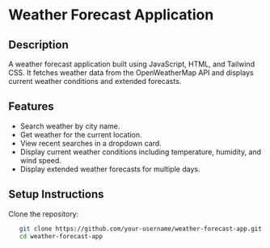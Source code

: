 # Weather Forecast Application

## Description
A weather forecast application built using JavaScript, HTML, and Tailwind CSS. It fetches weather data from the OpenWeatherMap API and displays current weather conditions and extended forecasts.

## Features
- Search weather by city name.
- Get weather for the current location.
- View recent searches in a dropdown card.
- Display current weather conditions including temperature, humidity, and wind speed.
- Display extended weather forecasts for multiple days.

## Setup Instructions
Clone the repository:
```sh
   git clone https://github.com/your-username/weather-forecast-app.git
   cd weather-forecast-app
